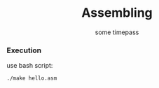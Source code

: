<div align="center">
    <h1>Assembling</h1>
    <p>some timepass</p>
</div>


### Execution
use bash script:
```sh
./make hello.asm
```
